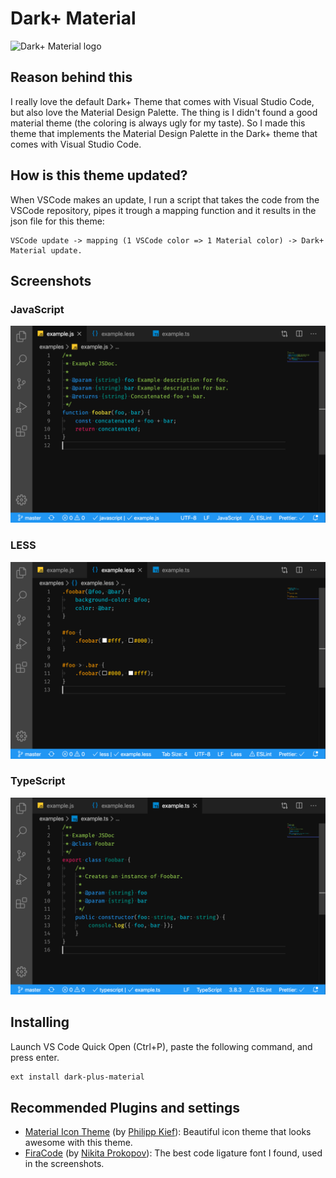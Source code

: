 # Dark+ Material

![Dark+ Material logo](https://i.imgur.com/dbU1a3i.png)

## Reason behind this

I really love the default Dark+ Theme that comes with Visual Studio Code, but also love the Material Design Palette. The thing is I didn't found a good material theme (the coloring is always ugly for my taste). So I made this theme that implements the Material Design Palette in the Dark+ theme that comes with Visual Studio Code.

## How is this theme updated?

When VSCode makes an update, I run a script that takes the code from the VSCode repository, pipes it trough a mapping function and it results in the json file for this theme:

```plain
VSCode update -> mapping (1 VSCode color => 1 Material color) -> Dark+ Material update.
```

## Screenshots

### JavaScript

![JavaScript example](https://raw.githubusercontent.com/vangware/dark-plus-material/main/screenshots/javascript.png)

### LESS

![LESS example](https://raw.githubusercontent.com/vangware/dark-plus-material/main/screenshots/less.png)

### TypeScript

![TypeScript example](https://raw.githubusercontent.com/vangware/dark-plus-material/main/screenshots/typescript.png)

## Installing

Launch VS Code Quick Open (Ctrl+P), paste the following command, and press enter.

```bash
ext install dark-plus-material
```

## Recommended Plugins and settings

-   [Material Icon Theme](https://marketplace.visualstudio.com/items?itemName=PKief.material-icon-theme) (by [Philipp Kief](https://github.com/PKief)): Beautiful icon theme that looks awesome with this theme.
-   [FiraCode](https://github.com/tonsky/FiraCode) (by [Nikita Prokopov](https://github.com/tonsky)): The best code ligature font I found, used in the screenshots.
